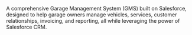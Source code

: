 
A comprehensive Garage Management System (GMS) built on Salesforce, designed to help garage owners manage vehicles, services, customer relationships, invoicing, and reporting, all while leveraging the power of Salesforce CRM.
